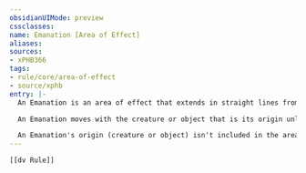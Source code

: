 ```yaml
---
obsidianUIMode: preview
cssclasses:
name: Emanation [Area of Effect]
aliases:
sources:
- xPHB366
tags:
- rule/core/area-of-effect
- source/xphb
entry: |-
  An Emanation is an area of effect that extends in straight lines from a creature or an object in all directions. The effect that creates an Emanation specifies the distance it extends.

  An Emanation moves with the creature or object that is its origin unless it is an instantaneous or a stationary effect.

  An Emanation's origin (creature or object) isn't included in the area of effect unless its creator decides otherwise.
---
```


```meta-bind-embed
[[dv Rule]]
```